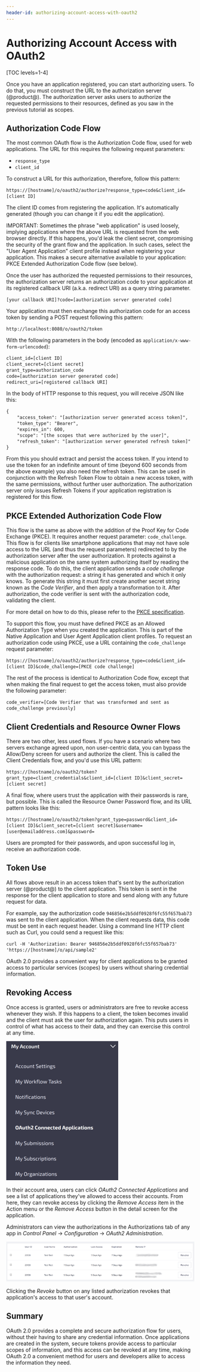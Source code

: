 ```yaml
---
header-id: authorizing-account-access-with-oauth2
---
```


# Authorizing Account Access with OAuth2

[TOC levels=1-4]

Once you have an application registered, you can start authorizing users. To do
that, you must construct the URL to the authorization server (@product@). The
authorization server asks users to authorize the requested permissions to their
resources, defined as you saw in the previous tutorial as scopes. 

## Authorization Code Flow

The most common OAuth flow is the Authorization Code flow, used for web
applications. The URL for this requires the following request parameters: 

- `response_type` 
- `client_id` 

To construct a URL for this authorization, therefore, follow this pattern: 

    https://[hostname]/o/oauth2/authorize?response_type=code&client_id=[client ID]

The client ID comes from registering the application. It's automatically
generated (though you can change it if you edit the application). 

IMPORTANT: Sometimes the phrase "web application" is used loosely, implying
applications where the above URL is requested from the web browser directly. If
this happens, you'd leak the client secret, compromising the security of the
grant flow and the application. In such cases, select the "User Agent
Application" client profile instead when registering your application. This
makes a secure alternative available to your application: PKCE Extended
Authorization Code flow (see below).

Once the user has authorized the requested permissions to their resources, the
authorization server returns an authorization code to your application at its
registered callback URI (a.k.a. redirect URI) as a query string parameter. 

	[your callback URI]?code=[authorization server generated code]

Your application must then exchange this authorization code for an access token
by sending a POST request following this pattern:

	http://localhost:8080/o/oauth2/token

With the following parameters in the body (encoded as 
`application/x-www-form-urlencoded`):

	client_id=[client ID]
	client_secret=[client secret]
	grant_type=authorization_code
	code=[authorization server generated code]
	redirect_uri=[registered callback URI]

In the body of HTTP response to this request, you will receive JSON like this:

	{
		"access_token": "[authorization server generated access token]",
		"token_type": "Bearer",
		"expires_in": 600,
		"scope": "[the scopes that were authorized by the user]",
		"refresh_token": "[authorization server generated refresh token]"
	}

From this you should extract and persist the access token. If you intend to use 
the token for an indefinite amount of time (beyond 600 seconds from the above 
example) you also need the refresh token. This can be used in conjunction with 
the Refresh Token Flow to obtain a new access token, with the same permissions,
without further user authorization.  The authorization server only issues
Refresh Tokens if your application registration is registered for this flow.

## PKCE Extended Authorization Code Flow

This flow is the same as above with the addition of the Proof Key for Code
Exchange (PKCE). It requires another request parameter: `code_challenge`. This
flow is for clients like smartphone applications that may not have sole access
to the URL (and thus the request parameters) redirected to by the authorization
server after the user authorization. It protects against a malicious application
on the same system authorizing itself by reading the response code. To do this,
the client application sends a *code challenge* with the authorization request:
a string it has generated and which it only knows. To generate this string it
must first create another secret string known as the *Code Verifier*, and then
apply a transformation to it. After authorization, the code verifier is sent
with the authorization code, validating the client. 

For more detail on how to do this, please refer to the 
[PKCE specification](https://tools.ietf.org/html/rfc7636).

To support this flow, you must have defined PKCE as an Allowed Authorization
Type when you created the application. This is part of the Native Application 
and User Agent Application client profiles. To request an authorization code 
using PKCE, use a URL containing the `code_challenge` request parameter: 

    https://[hostname]/o/oauth2/authorize?response_type=code&client_id=[client ID]&code_challenge=[PKCE code challenge]

The rest of the process is identical to Authorization Code flow, except that
when making the final request to get the access token, must also provide the
following parameter:

	code_verifier=[Code Verifier that was transformed and sent as code_challenge previously]

## Client Credentials and Resource Owner Flows

There are two other, less used flows. If you have a scenario where two servers
exchange agreed upon, non user-centric data, you can bypass the Allow/Deny
screen for users and authorize the client. This is called the Client Credentials
flow, and you'd use this URL pattern: 

    https://[hostname]/o/oauth2/token?grant_type=client_credentials&client_id=[client ID]&client_secret=[client secret]

A final flow, where users trust the application with their passwords is rare,
but possible. This is called the Resource Owner Password flow, and its URL
pattern looks like this: 

    https://[hostname]/o/oauth2/token?grant_type=password&client_id=[client ID]&client_secret=[client secret]&username=[user@emailaddress.com]&password=

Users are prompted for their passwords, and upon successful log in, receive an
authorization code. 

## Token Use

All flows above result in an access token that's sent by the authorization
server (@product@) to the client application. This token is sent in the response
for the client application to store and send along with any future request for
data. 

For example, say the authorization code `946856e2b5ddf0928f6fc55f657bab73` was
sent to the client application. When the client requests data, this code must be
sent in each request header. Using a command line HTTP client such as Curl, you
could send a request like this: 

    curl -H 'Authorization: Bearer 946856e2b5ddf0928f6fc55f657bab73' 'https://[hostname]/o/api/sample2'

OAuth 2.0 provides a convenient way for client applications to be granted access
to particular services (scopes) by users without sharing credential information. 

## Revoking Access

Once access is granted, users or administrators are free to revoke access
whenever they wish. If this happens to a client, the token becomes invalid and
the client must ask the user for authorization again. This puts users in control
of what has access to their data, and they can exercise this control at any
time. 

![Figure 1: Users have complete control over what applications have access to their data in their account profiles.](../../../images/oauth-user-apps.png)

In their account area, users can click *OAuth2 Connected Applications* and see
a list of applications they've allowed to access their accounts. From here,
they can revoke access by clicking the *Remove Access* item in the Action menu
or the *Remove Access* button in the detail screen for the application. 

Administrators can view the authorizations in the Authorizations tab of any app
in *Control Panel* &rarr; *Configuration* &rarr; *OAuth2 Administration*. 

![Figure 2: All authorizations for an app appear in the Authorizations tab for the app.](../../../images/oauth-revoke-access.png)

Clicking the *Revoke* button on any listed authorization revokes that
application's access to that user's account. 

## Summary

OAuth 2.0 provides a complete and secure authorization flow for users, without
their having to share any credential information. Once applications are created
in the system, secure tokens provide access to particular scopes of information,
and this access can be revoked at any time, making OAuth 2.0 a convenient method
for users and developers alike to access the information they need. 
